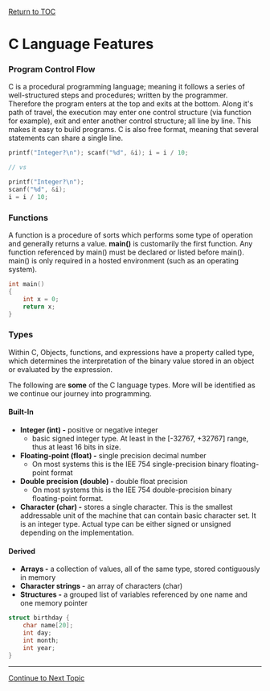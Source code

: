 <a href="https://github.com/CyberTrainingUSAF/05-C-Programming/blob/master/00-Table-of-Contents.md" rel="Return to TOC"> Return to TOC </a>

# C Language Features

### Program Control Flow

C is a procedural programming language; meaning it follows a series of well-structured steps and procedures; written by the programmer. Therefore the program enters at the top and exits at the bottom. Along it's path of travel, the execution may enter one control structure \(via function for example\), exit and enter another control structure; all line by line. This makes it easy to build programs. C is also free format, meaning that several statements can share a single line.

```c
printf("Integer?\n"); scanf("%d", &i); i = i / 10;

// vs

printf("Integer?\n");
scanf("%d", &i);
i = i / 10;
```

### Functions

A function is a procedure of sorts which performs some type of operation and generally returns a value. **main\(\)** is customarily the first function. Any function referenced by main\(\) must be declared or listed before main\(\). main\(\) is only required in a hosted environment \(such as an operating system\).

```c
int main()
{
    int x = 0;
    return x;
}
```

### Types

Within C, Objects, functions, and expressions have a property called type, which determines the interpretation of the binary value stored in an object or evaluated by the expression.

The following are **some** of the C language types.  More will be identified as we continue our journey into programming.

#### Built-In

* **Integer \(int\) -** positive or negative integer
  * basic signed integer type. At least in the \[-32767, +32767\] range, thus at least 16 bits in size.
* **Floating-point \(float\) -** single precision decimal number
  * On most systems this is the IEE 754 single-precision binary floating-point format
* **Double precision \(double\) -** double float precision
  * On most systems this is the IEE 754 double-precision binary floating-point format.
* **Character \(char\) -** stores a single character. This is the smallest addressable unit of the machine that can contain basic character set. It is an integer type. Actual type can be either signed or unsigned depending on the implementation. 

#### Derived

* **Arrays -** a collection of values, all of the same type, stored contiguously in memory
* **Character strings -** an array of characters \(char\)
* **Structures -** a grouped list of variables referenced by one name and one memory pointer

```c
struct birthday {
    char name[20];
    int day;
    int month;
    int year;
}
```

---
<a href="https://github.com/CyberTrainingUSAF/05-C-Programming/blob/master/00-Table-of-Contents.md" > Continue to Next Topic </a>





